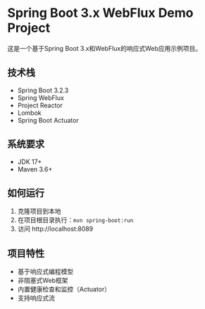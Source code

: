 # Spring Boot 3.x WebFlux Demo Project

这是一个基于Spring Boot 3.x和WebFlux的响应式Web应用示例项目。

## 技术栈

- Spring Boot 3.2.3
- Spring WebFlux
- Project Reactor
- Lombok
- Spring Boot Actuator

## 系统要求

- JDK 17+
- Maven 3.6+

## 如何运行

1. 克隆项目到本地
2. 在项目根目录执行：`mvn spring-boot:run`
3. 访问 http://localhost:8089

## 项目特性

- 基于响应式编程模型
- 非阻塞式Web框架
- 内置健康检查和监控（Actuator）
- 支持响应式流